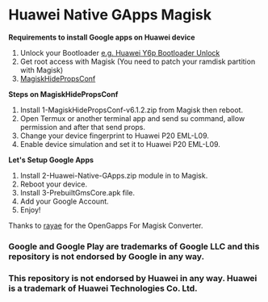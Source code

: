 # Huawei Native GApps Magisk

**Requirements to install Google apps on Huawei device**

1. Unlock your Bootloader [e.g. Huawei Y6p Bootloader Unlock](https://xdaforums.com/t/bootloader-unlock-for-huawei-y5p-y6p-honor-9s.4642984/) 
2. Get root access with Magisk (You need to patch your ramdisk partition with Magisk) 
3. [MagiskHidePropsConf](https://github.com/Magisk-Modules-Repo/MagiskHidePropsConf)

**Steps on MagiskHidePropsConf**
1. Install 1-MagiskHidePropsConf-v6.1.2.zip from Magisk then reboot.
2. Open Termux or another terminal app and send su command, allow permission and after that send props.
3. Change your device fingerprint to Huawei P20  EML-L09.
4. Enable device simulation and set it to Huawei P20 EML-L09.

**Let's Setup Google Apps**

1. Install 2-Huawei-Native-GApps.zip module in to Magisk.
2. Reboot your device.
3. Install 3-PrebuiltGmsCore.apk file.
4. Add your Google Account.
5. Enjoy!


Thanks to [rayae](https://github.com/rayae/OpenGapps-For-Magisk-Converter) for the OpenGapps For Magisk Converter.

### Google and Google Play are trademarks of Google LLC and this repository is not endorsed by Google in any way.
### This repository is not endorsed by Huawei in any way. Huawei is a trademark of Huawei Technologies Co. Ltd.
